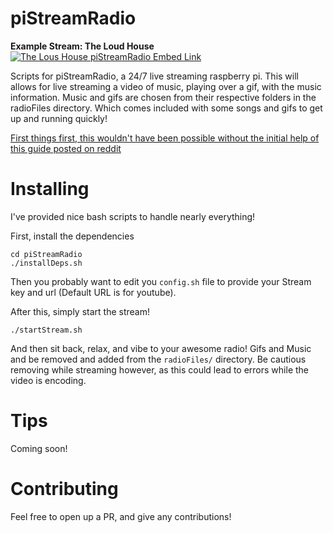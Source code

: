 # piStreamRadio

**Example Stream: The Loud House**
[![The Lous House piStreamRadio Embed Link](http://img.youtube.com/vi/Di8tTtGWirI/0.jpg)](http://www.youtube.com/watch?v=Di8tTtGWirI)

Scripts for piStreamRadio, a 24/7 live streaming raspberry pi. This will allows for live streaming a video of music, playing over a gif, with the music information. Music and gifs are chosen from their respective folders in the radioFiles directory. Which comes included with some songs and gifs to get up and running quickly!

[First things first, this wouldn't have been possible without the initial help of this guide posted on reddit](https://www.reddit.com/r/raspberry_pi/comments/61ntji/247_youtube_music_live_stream_and_how_you_can/)

# Installing

I've provided nice bash scripts to handle nearly everything!

First, install the dependencies

````
cd piStreamRadio
./installDeps.sh
````

Then you probably want to edit you `config.sh` file to provide your Stream key and url (Default URL is for youtube).

After this, simply start the stream!

````
./startStream.sh
````

And then sit back, relax, and vibe to your awesome radio! Gifs and Music and be removed and added from the `radioFiles/` directory. Be cautious removing while streaming however, as this could lead to errors while the video is encoding.

# Tips

Coming soon!

# Contributing

Feel free to open up a PR, and give any contributions!
